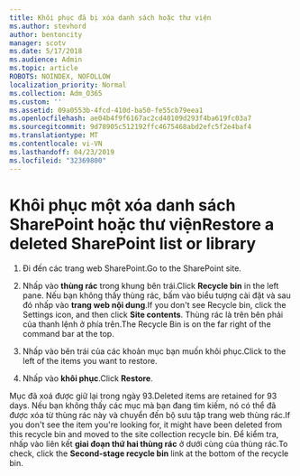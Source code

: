 ```yaml
---
title: Khôi phục đã bị xóa danh sách hoặc thư viện
ms.author: stevhord
author: bentoncity
manager: scotv
ms.date: 5/17/2018
ms.audience: Admin
ms.topic: article
ROBOTS: NOINDEX, NOFOLLOW
localization_priority: Normal
ms.collection: Adm_O365
ms.custom: ''
ms.assetid: 09a0553b-4fcd-410d-ba50-fe55cb79eea1
ms.openlocfilehash: ae04b4f9f6167ac2cd40109d293f4ba619fc03a7
ms.sourcegitcommit: 9d78905c512192ffc4675468abd2efc5f2e4baf4
ms.translationtype: MT
ms.contentlocale: vi-VN
ms.lasthandoff: 04/23/2019
ms.locfileid: "32369800"
---
```

# <a name="restore-a-deleted-sharepoint-list-or-library"></a><span data-ttu-id="1abed-102">Khôi phục một xóa danh sách SharePoint hoặc thư viện</span><span class="sxs-lookup"><span data-stu-id="1abed-102">Restore a deleted SharePoint list or library</span></span>

1. <span data-ttu-id="1abed-103">Đi đến các trang web SharePoint.</span><span class="sxs-lookup"><span data-stu-id="1abed-103">Go to the SharePoint site.</span></span>
    
2. <span data-ttu-id="1abed-104">Nhấp vào **thùng rác** trong khung bên trái.</span><span class="sxs-lookup"><span data-stu-id="1abed-104">Click **Recycle bin** in the left pane.</span></span> <span data-ttu-id="1abed-105">Nếu bạn không thấy thùng rác, bấm vào biểu tượng cài đặt và sau đó nhấp vào **trang web nội dung**.</span><span class="sxs-lookup"><span data-stu-id="1abed-105">If you don't see Recycle bin, click the Settings icon, and then click **Site contents**.</span></span> <span data-ttu-id="1abed-106">Thùng rác là trên bên phải của thanh lệnh ở phía trên.</span><span class="sxs-lookup"><span data-stu-id="1abed-106">The Recycle Bin is on the far right of the command bar at the top.</span></span>
    
3. <span data-ttu-id="1abed-107">Nhấp vào bên trái của các khoản mục bạn muốn khôi phục.</span><span class="sxs-lookup"><span data-stu-id="1abed-107">Click to the left of the items you want to restore.</span></span>
    
4. <span data-ttu-id="1abed-108">Nhấp vào **khôi phục**.</span><span class="sxs-lookup"><span data-stu-id="1abed-108">Click **Restore**.</span></span>
    
<span data-ttu-id="1abed-109">Mục đã xoá được giữ lại trong ngày 93.</span><span class="sxs-lookup"><span data-stu-id="1abed-109">Deleted items are retained for 93 days.</span></span> <span data-ttu-id="1abed-110">Nếu bạn không thấy các mục mà bạn đang tìm kiếm, nó có thể đã được xóa từ thùng rác này và chuyển đến bộ sưu tập trang web thùng rác.</span><span class="sxs-lookup"><span data-stu-id="1abed-110">If you don't see the item you're looking for, it might have been deleted from this recycle bin and moved to the site collection recycle bin.</span></span> <span data-ttu-id="1abed-111">Để kiểm tra, nhấp vào liên kết **giai đoạn thứ hai thùng rác** ở dưới cùng của thùng rác.</span><span class="sxs-lookup"><span data-stu-id="1abed-111">To check, click the **Second-stage recycle bin** link at the bottom of the recycle bin.</span></span> 
  

